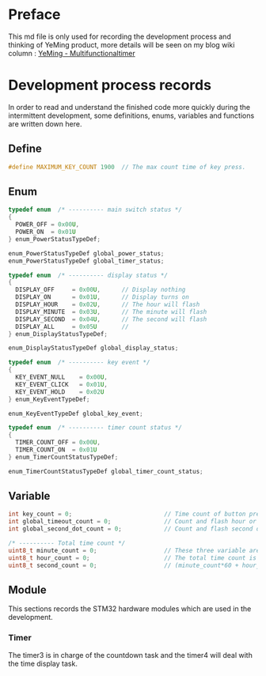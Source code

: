 
# Preface

This md file is only used for recording the development process and thinking of YeMing product, more details will be seen on my blog wiki column : [YeMing - Multifunctionaltimer](https://www.charlesyu1997.com/wiki/MultiTimer/index.html)

# Development process records

In order to read and understand the finished code more quickly during the intermittent development, some definitions, enums, variables and functions are written down here.

## Define

```C
#define MAXIMUM_KEY_COUNT 1900  // The max count time of key press.
```

## Enum

```C
typedef enum  /* ---------- main switch status */
{
  POWER_OFF = 0x00U,
  POWER_ON  = 0x01U
} enum_PowerStatusTypeDef;

enum_PowerStatusTypeDef global_power_status;
enum_PowerStatusTypeDef global_timer_status;

typedef enum  /* ---------- display status */
{
  DISPLAY_OFF     = 0x00U,      // Display nothing
  DISPLAY_ON      = 0x01U,      // Display turns on
  DISPLAY_HOUR    = 0x02U,      // The hour will flash
  DISPLAY_MINUTE  = 0x03U,      // The minute will flash
  DISPLAY_SECOND  = 0x04U,      // The second will flash
  DISPLAY_ALL     = 0x05U       // 
} enum_DisplayStatusTypeDef;

enum_DisplayStatusTypeDef global_display_status;

typedef enum  /* ---------- key event */
{
  KEY_EVENT_NULL    = 0x00U,
  KEY_EVENT_CLICK   = 0x01U,
  KEY_EVENT_HOLD    = 0x02U
} enum_KeyEventTypeDef;

enum_KeyEventTypeDef global_key_event;

typedef enum  /* ---------- timer count status */
{
  TIMER_COUNT_OFF = 0x00U,
  TIMER_COUNT_ON  = 0x01U
} enum_TimerCountStatusTypeDef;

enum_TimerCountStatusTypeDef global_timer_count_status;
```

## Variable

```C
int key_count = 0;                          // Time count of button press          
int global_timeout_count = 0;               // Count and flash hour or minute display.
int global_second_dot_count = 0;            // Count and flash second dot display.

/* ---------- Total time count */
uint8_t minute_count = 0;                   // These three variable are about the time count.
uint8_t hour_count = 0;                     // The total time count is 
uint8_t second_count = 0;                   // (minute_count*60 + hour_count*3600 + second_count), in seconds .
```

## Module

This sections records the STM32 hardware modules which are used in the development.

### Timer

The timer3 is in charge of the countdown task and the timer4 will deal with the time display task.
